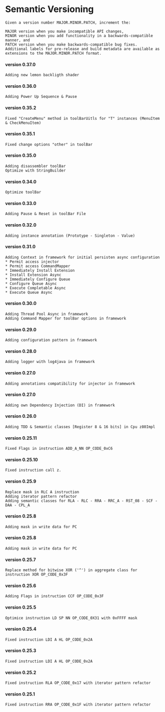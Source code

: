 Semantic Versioning
=========

```
Given a version number MAJOR.MINOR.PATCH, increment the:

MAJOR version when you make incompatible API changes,
MINOR version when you add functionality in a backwards-compatible manner, and
PATCH version when you make backwards-compatible bug fixes.
Additional labels for pre-release and build metadata are available as extensions to the MAJOR.MINOR.PATCH format.
```

#### version 0.37.0
```
Adding new lemon backligth shader
```

#### version 0.36.0
```
Adding Power Up Sequence & Pause
```

#### version 0.35.2
```
Fixed "CreateMenu" method in toolBarUitls for "T" instances (MenuItem & CheckMenuItem)
```

#### version 0.35.1
```
Fixed change options "other" in toolBar
```

#### version 0.35.0
```
Adding disassembler toolBar
Optimize with StringBuilder
```

#### version 0.34.0
```
Optimize toolBar
```

#### version 0.33.0
```
Adding Pause & Reset in toolBar File
```

#### version 0.32.0
```
Adding instance annotation (Prototype - Singleton - Value)
```

#### version 0.31.0
```
Adding Context in framework for initial persisten async configuration
* Permit access injector
* Permit access CommandMapper
* Immediately Install Extension
* Install Extension Async
* Immediately Configure Queue
* Configure Queue Async
* Execute Completable Async
* Execute Queue Async
```

#### version 0.30.0
```
Adding Thread Pool Async in framework
Adding Command Mapper for toolBar options in framework
```

#### version 0.29.0
```
Adding configuration pattern in framework
```

#### version 0.28.0
```
Adding logger with log4java in framework
```

#### version 0.27.0
```
Adding annotations compatibility for injector in framework
```

#### version 0.27.0
```
Adding own Dependency Injection (DI) in framework
```

#### version 0.26.0
```
Adding TDD & Semantic classes [Register 8 & 16 bits] in Cpu z80Impl
```

#### version 0.25.11
```
Fixed Flags in instruction ADD_A_NN OP_CODE_0xC6
```

#### version 0.25.10
```
Fixed instruction call z.
```

#### version 0.25.9
```
Replace mask in RLC A instruction
Adding iterator pattern refactor
Adding semantic classes for RLA - RLC - RRA - RRC_A - RST_08 - SCF - DAA - CPL_A
```

#### version 0.25.8
```
Adding mask in write data for PC
```

#### version 0.25.8
```
Adding mask in write data for PC
```

#### version 0.25.7
```
Replace method for bitwise XOR ('^') in aggregate class for instruction XOR OP_CODE_0x3F
```

#### version 0.25.6
```
Adding Flags in instruction CCF OP_CODE_0x3F
```

#### version 0.25.5
```
Optimice instruction LD SP NN OP_CODE_0X31 with 0xFFFF mask
```

#### version 0.25.4
```
Fixed instruction LDI A HL OP_CODE_0x2A
```

#### version 0.25.3
```
Fixed instruction LDI A HL OP_CODE_0x2A
```

#### version 0.25.2
```
Fixed instruction RLA OP_CODE_0x17 with iterator pattern refactor
```

#### version 0.25.1
```
Fixed instruction RRA OP_CODE_0x1F with iterator pattern refactor
```
